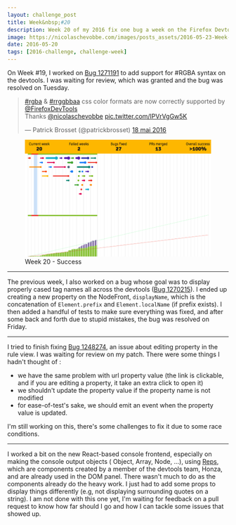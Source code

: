 ```yaml
---
layout: challenge_post
title: Week&nbsp;#20
description: Week 20 of my 2016 fix one bug a week on the Firefox Devtools
image: https://nicolaschevobbe.com/images/posts_assets/2016-05-23-Week-20/challenge.png
date: 2016-05-20
tags: [2016-challenge, challenge-week]
---
```



On Week #19, I worked on [Bug 1271191](https://bugzilla.mozilla.org/show_bug.cgi?id=1271191) to add support for #RGBA syntax on the devtools. I was waiting for review, which was granted and the bug was resolved on Tuesday.

<blockquote class="twitter-tweet" data-lang="fr"><p lang="en" dir="ltr"><a href="https://twitter.com/hashtag/rgba?src=hash">#rgba</a> &amp; <a href="https://twitter.com/hashtag/rrggbbaa?src=hash">#rrggbbaa</a> css color formats are now correctly supported by <a href="https://twitter.com/FirefoxDevTools">@FirefoxDevTools</a> <br>Thanks <a href="https://twitter.com/nicolaschevobbe">@nicolaschevobbe</a> <a href="https://t.co/lPVrVgGw5K">pic.twitter.com/lPVrVgGw5K</a></p>&mdash; Patrick Brosset (@patrickbrosset) <a href="https://twitter.com/patrickbrosset/status/732859240147243008">18 mai 2016</a></blockquote>
<script async src="//platform.twitter.com/widgets.js" charset="utf-8"></script>

<figure>
  <img src="/images/posts_assets/2016-05-23-Week-20/challenge.png" alt="Bugzilla Timeline - Week 20">
  <figcaption>Week 20 - Success</figcaption>
</figure>

<hr>

The previous week, I also worked on a bug whose goal was to display properly cased tag names all across the devtools ([Bug 1270215](https://bugzilla.mozilla.org/show_bug.cgi?id=1270215)). I ended up creating a new property on the NodeFront, `displayName`, which is the concatenation of `Element.prefix` and `Element.localName` (if prefix exists). I then added a handful of tests to make sure everything was fixed, and after some back and forth due to stupid mistakes, the bug was resolved on Friday.

<hr>

I tried to finish fixing [Bug 1248274](https://bugzilla.mozilla.org/show_bug.cgi?id=1248274), an issue about editing property in the rule view. I was waiting for review on my patch. There were some things I hadn't thought of :

- we have the same problem with url property value (the link is clickable, and if you are editing a property, it take an extra click to open it)
- we shouldn't update the property value if the property name is not modified
- for ease-of-test's sake, we should emit an event when the property value is updated.

I'm still working on this, there's some challenges to fix it due to some race conditions.

<hr>

I worked a bit on the new React-based console frontend, especially on making the console output objects ( Object, Array, Node, ...), using [Reps](https://dxr.mozilla.org/mozilla-central/search?q=path%3Areps&redirect=false&case=true), which are components created by a member of the devtools team, Honza, and are already used in the DOM panel. There wasn't much to do as the components already do the heavy work. I just had to add some props to display things differently (e.g, not displaying surrounding quotes on a string). I am not done with this one yet, I'm waiting for feedback on a pull request to know how far should I go and how I can tackle some issues that showed up.
